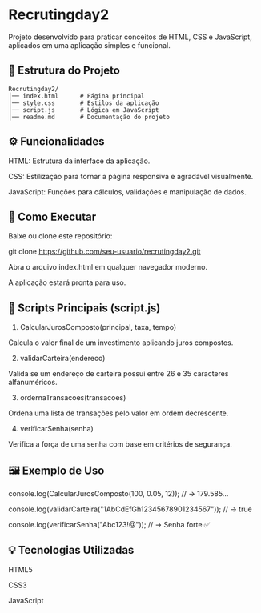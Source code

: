 # Recrutingday2

Projeto desenvolvido para praticar conceitos de HTML, CSS e JavaScript, aplicados em uma aplicação simples e funcional.

## 📂 Estrutura do Projeto

```
Recrutingday2/
│── index.html      # Página principal
│── style.css       # Estilos da aplicação
│── script.js       # Lógica em JavaScript
│── readme.md       # Documentação do projeto
```

## ⚙️ Funcionalidades

HTML: Estrutura da interface da aplicação.

CSS: Estilização para tornar a página responsiva e agradável visualmente.

JavaScript: Funções para cálculos, validações e manipulação de dados.

## 🚀 Como Executar

Baixe ou clone este repositório:

git clone https://github.com/seu-usuario/recrutingday2.git


Abra o arquivo index.html em qualquer navegador moderno.

A aplicação estará pronta para uso.

## 📜 Scripts Principais (script.js)

1. CalcularJurosComposto(principal, taxa, tempo)

Calcula o valor final de um investimento aplicando juros compostos.

2. validarCarteira(endereco)

Valida se um endereço de carteira possui entre 26 e 35 caracteres alfanuméricos.

3. ordernaTransacoes(transacoes)

Ordena uma lista de transações pelo valor em ordem decrescente.

4. verificarSenha(senha)

Verifica a força de uma senha com base em critérios de segurança.

## 🖼️ Exemplo de Uso
console.log(CalcularJurosComposto(100, 0.05, 12));
// → 179.585...

console.log(validarCarteira("1AbCdEfGh12345678901234567"));
// → true

console.log(verificarSenha("Abc123!@"));
// → Senha forte ✅

## 💡 Tecnologias Utilizadas

HTML5

CSS3

JavaScript
